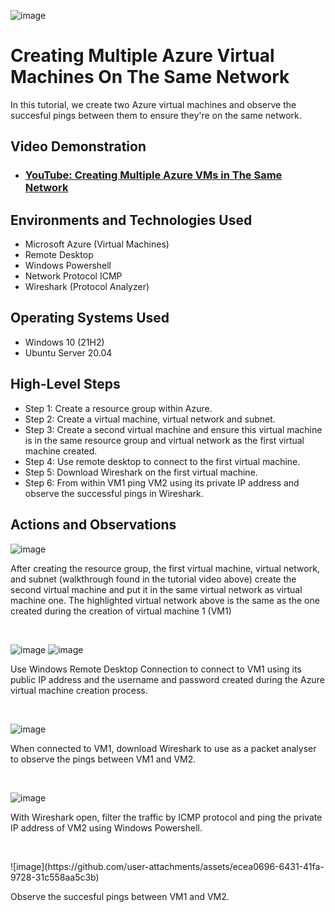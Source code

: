 <p align="center">
  
![image](https://github.com/user-attachments/assets/cbea1f9e-27d8-46eb-b301-e90a4a41697b)

</p>

<h1>Creating Multiple Azure Virtual Machines On The Same Network</h1>
In this tutorial, we create two Azure virtual machines and observe the succesful pings between them to ensure they're on the same network.  <br />


<h2>Video Demonstration</h2>

- ### [YouTube: Creating Multiple Azure VMs in The Same Network](https://youtu.be/E1hj79hndJo)

<h2>Environments and Technologies Used</h2>

- Microsoft Azure (Virtual Machines)
- Remote Desktop
- Windows Powershell
- Network Protocol  ICMP
- Wireshark (Protocol Analyzer)

<h2>Operating Systems Used </h2>

- Windows 10 (21H2)
- Ubuntu Server 20.04

<h2>High-Level Steps</h2>

- Step 1: Create a resource group within Azure.
- Step 2: Create a virtual machine, virtual network and subnet.
- Step 3: Create a second virtual machine and ensure this virtual machine is in the same resource group and virtual network as the first virtual machine created.
- Step 4: Use remote desktop to connect to the first virtual machine.
- Step 5: Download Wireshark on the first virtual machine.
- Step 6: From within VM1 ping VM2 using its private IP address and observe the successful pings in Wireshark.

<h2>Actions and Observations</h2>

<p>

![image](https://github.com/user-attachments/assets/5db0727e-75ee-46a4-a649-a2a2cf01eb35)

</p>
<p>
After creating the resource group, the first virtual machine, virtual network, and subnet (walkthrough found in the tutorial video above) create the second virtual machine and put it in the same virtual network as virtual machine one. The highlighted virtual network above is the same as the one created during the creation of virtual machine 1 (VM1)
</p>
<br />

<p>

![image](https://github.com/user-attachments/assets/5e776080-619b-48e2-851b-0474039b5ae4)
![image](https://github.com/user-attachments/assets/0b2cd230-6220-41cc-b22c-46a4c4acddb0)

</p>
<p>
Use Windows Remote Desktop Connection to connect to VM1 using its public IP address and the username and password created during the Azure virtual machine creation process.
</p>
<br />

<p>

![image](https://github.com/user-attachments/assets/3fa84707-2b6b-4c15-b39a-fd3af0c6dfd4)

</p>

<p>
When connected to VM1, download Wireshark to use as a packet analyser to observe the pings between VM1 and VM2.
</p>
<br />

<p>

![image](https://github.com/user-attachments/assets/8c099887-21e5-4643-a7bf-c45227cd3fdd)

<p>
With Wireshark open, filter the traffic by ICMP protocol and ping the private IP address of VM2 using Windows Powershell.
</p>
  
</p>
<br />

<p>
![image](https://github.com/user-attachments/assets/ecea0696-6431-41fa-9728-31c558aa5c3b)


<p>
Observe the succesful pings between VM1 and VM2.
</p>
 
</p>
<br />
